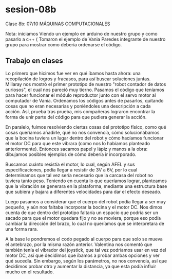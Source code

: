 # sesion-08b

Clase 8b: 07/10 MÁQUINAS COMPUTACIONALES

Nota: iniciamos Viendo un ejemplo en arduino de nuestro grupo y como pasarlo a c++ ( Tomaron el ejemplo de Vania Paredes integrante de nuestro grupo para mostrar como deberia ordenarse el código.

## Trabajo en clases

Lo primero que hicimos fue ver en qué íbamos hasta ahora: una recopilación de logros y fracasos, para así buscar soluciones juntas. Millaray nos mostró el primer prototipo de nuestro "robot contador de datos curiosos", el cual nos pareció muy tierno. Pasamos el código que teníamos para hacer funcionar el módulo reproductor junto con el servo motor al computador de Vania. Ordenamos los códigos antes de pasarlos, quitando cosas que no eran necesarias y poniéndoles una descripción a cada acción. Así, prueba tras prueba, mis compañeras lograron encontrar la forma de unir parte del código para que pudiera generar la acción.

En paralelo, fuimos resolviendo ciertas cosas del prototipo físico, como qué cosas queríamos añadirle, qué no nos convencía, cómo solucionábamos que la bocina tuviera un lugar dentro del robot y cómo hacíamos funcionar el motor DC para que este vibrara (como nos lo habíamos planteado anteriormente). Entonces sacamos papel y lápiz y manos a la obra: dibujamos posibles ejemplos de cómo debería ir incorporado.

Buscamos cuánto resistía el motor, lo cual, según AFEL y sus especificaciones, podía llegar a resistir de 3V a 6V, por lo cual determinamos que tal vez sería necesario que la carcasa del robot no tuviera tanto peso. Teniendo en cuenta lo que queríamos lograr, planteamos que la vibración se generara en la plataforma, mediante una estructura base que subiera y bajara a diferentes velocidades para dar el efecto deseado.

Luego pasamos a considerar que el cuerpo del robot podía llegar a ser muy pequeño, y aún nos faltaba incorporar la bocina y el motor DC. Nos dimos cuenta de que dentro del prototipo faltaría un espacio que podría ser un sacado para que el motor quedara fijo y no se moviera, porque eso podía cambiar la dirección del brazo, lo cual no queríamos que se interpretara de una forma rara.

A la base le pondremos el codo pegado al cuerpo para que solo se mueva el antebrazo, por la misma razón anterior. Valentina nos comentó que también tenía el vibrador del joystick, que tal vez podríamos usar en vez del motor DC, así que decidimos que íbamos a probar ambas opciones y ver qué sucedía. Sin embargo, según los parámetros, no nos convencía, así que decidimos probar otro y aumentar la distancia, ya que esta podía influir mucho en el resultado.
